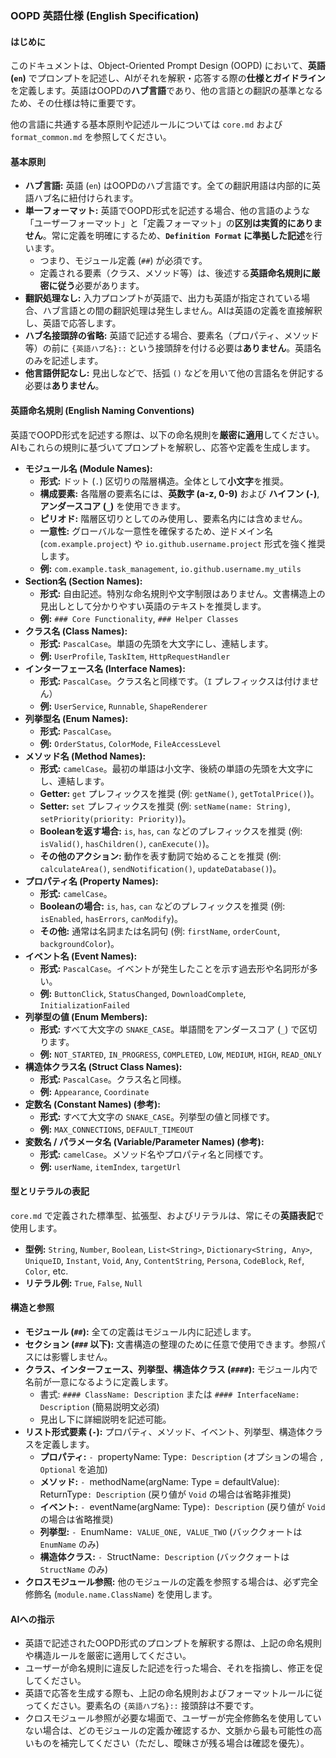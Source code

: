 ### OOPD 英語仕様 (English Specification)

#### はじめに

このドキュメントは、Object-Oriented Prompt Design (OOPD) において、**英語 (`en`)** でプロンプトを記述し、AIがそれを解釈・応答する際の**仕様とガイドライン**を定義します。英語はOOPDの**ハブ言語**であり、他の言語との翻訳の基準となるため、その仕様は特に重要です。

他の言語に共通する基本原則や記述ルールについては `core.md` および `format_common.md` を参照してください。

#### 基本原則

- **ハブ言語:** 英語 (`en`) はOOPDのハブ言語です。全ての翻訳用語は内部的に英語ハブ名に紐付けられます。
- **単一フォーマット:** 英語でOOPD形式を記述する場合、他の言語のような「ユーザーフォーマット」と「定義フォーマット」の**区別は実質的にありません**。常に定義を明確にするため、**`Definition Format` に準拠した記述**を行います。
  - つまり、モジュール定義 (`##`) が必須です。
  - 定義される要素（クラス、メソッド等）は、後述する**英語命名規則に厳密に従う**必要があります。
- **翻訳処理なし:** 入力プロンプトが英語で、出力も英語が指定されている場合、ハブ言語との間の翻訳処理は発生しません。AIは英語の定義を直接解釈し、英語で応答します。
- **ハブ名接頭辞の省略:** 英語で記述する場合、要素名（プロパティ、メソッド等）の前に `{英語ハブ名}::` という接頭辞を付ける必要は**ありません**。英語名のみを記述します。
- **他言語併記なし:** 見出しなどで、括弧 `()` などを用いて他の言語名を併記する必要は**ありません**。

#### 英語命名規則 (English Naming Conventions)

英語でOOPD形式を記述する際は、以下の命名規則を**厳密に適用**してください。AIもこれらの規則に基づいてプロンプトを解釈し、応答や定義を生成します。

- **モジュール名 (Module Names):**
  - **形式:** ドット (`.`) 区切りの階層構造。全体として**小文字**を推奨。
  - **構成要素:** 各階層の要素名には、**英数字 (a-z, 0-9)** および **ハイフン (`-`)**, **アンダースコア (`_`)** を使用できます。
  - **ピリオド:** 階層区切りとしてのみ使用し、要素名内には含めません。
  - **一意性:** グローバルな一意性を確保するため、逆ドメイン名 (`com.example.project`) や `io.github.username.project` 形式を強く推奨します。
  - **例:** `com.example.task_management`, `io.github.username.my_utils`
- **Section名 (Section Names):**
  - **形式:** 自由記述。特別な命名規則や文字制限はありません。文書構造上の見出しとして分かりやすい英語のテキストを推奨します。
  - **例:** `### Core Functionality`, `### Helper Classes`
- **クラス名 (Class Names):**
  - **形式:** `PascalCase`。単語の先頭を大文字にし、連結します。
  - **例:** `UserProfile`, `TaskItem`, `HttpRequestHandler`
- **インターフェース名 (Interface Names):**
  - **形式:** `PascalCase`。クラス名と同様です。（`I` プレフィックスは付けません）
  - **例:** `UserService`, `Runnable`, `ShapeRenderer`
- **列挙型名 (Enum Names):**
  - **形式:** `PascalCase`。
  - **例:** `OrderStatus`, `ColorMode`, `FileAccessLevel`
- **メソッド名 (Method Names):**
  - **形式:** `camelCase`。最初の単語は小文字、後続の単語の先頭を大文字にし、連結します。
  - **Getter:** `get` プレフィックスを推奨 (例: `getName()`, `getTotalPrice()`)。
  - **Setter:** `set` プレフィックスを推奨 (例: `setName(name: String)`, `setPriority(priority: Priority)`)。
  - **Booleanを返す場合:** `is`, `has`, `can` などのプレフィックスを推奨 (例: `isValid()`, `hasChildren()`, `canExecute()`)。
  - **その他のアクション:** 動作を表す動詞で始めることを推奨 (例: `calculateArea()`, `sendNotification()`, `updateDatabase()`)。
- **プロパティ名 (Property Names):**
  - **形式:** `camelCase`。
  - **Booleanの場合:** `is`, `has`, `can` などのプレフィックスを推奨 (例: `isEnabled`, `hasErrors`, `canModify`)。
  - **その他:** 通常は名詞または名詞句 (例: `firstName`, `orderCount`, `backgroundColor`)。
- **イベント名 (Event Names):**
  - **形式:** `PascalCase`。イベントが発生したことを示す過去形や名詞形が多い。
  - **例:** `ButtonClick`, `StatusChanged`, `DownloadComplete`, `InitializationFailed`
- **列挙型の値 (Enum Members):**
  - **形式:** すべて大文字の `SNAKE_CASE`。単語間をアンダースコア (`_`) で区切ります。
  - **例:** `NOT_STARTED`, `IN_PROGRESS`, `COMPLETED`, `LOW`, `MEDIUM`, `HIGH`, `READ_ONLY`
- **構造体クラス名 (Struct Class Names):**
  - **形式:** `PascalCase`。クラス名と同様。
  - **例:** `Appearance`, `Coordinate`
- **定数名 (Constant Names) (参考):**
  - **形式:** すべて大文字の `SNAKE_CASE`。列挙型の値と同様です。
  - **例:** `MAX_CONNECTIONS`, `DEFAULT_TIMEOUT`
- **変数名 / パラメータ名 (Variable/Parameter Names) (参考):**
  - **形式:** `camelCase`。メソッド名やプロパティ名と同様です。
  - **例:** `userName`, `itemIndex`, `targetUrl`

#### 型とリテラルの表記

`core.md` で定義された標準型、拡張型、およびリテラルは、常にその**英語表記**で使用します。

- **型例:** `String`, `Number`, `Boolean`, `List<String>`, `Dictionary<String, Any>`, `UniqueID`, `Instant`, `Void`, `Any`, `ContentString`, `Persona`, `CodeBlock`, `Ref`, `Color`, etc.
- **リテラル例:** `True`, `False`, `Null`

#### 構造と参照

- **モジュール (`##`):** 全ての定義はモジュール内に記述します。
- **セクション (`###` 以下):** 文書構造の整理のために任意で使用できます。参照パスには影響しません。
- **クラス、インターフェース、列挙型、構造体クラス (`####`):** モジュール内で名前が一意になるように定義します。
  - 書式: `#### ClassName: Description` または `#### InterfaceName: Description` (簡易説明文必須)
  - 見出し下に詳細説明を記述可能。
- **リスト形式要素 (`-`):** プロパティ、メソッド、イベント、列挙型、構造体クラスを定義します。
  - **プロパティ:** `- `propertyName: Type`: Description` (オプションの場合 `, Optional` を追加)
  - **メソッド:** `- `methodName(argName: Type = defaultValue): ReturnType`: Description` (戻り値が `Void` の場合は省略非推奨)
  - **イベント:** `- `eventName(argName: Type)`: Description` (戻り値が `Void` の場合は省略推奨)
  - **列挙型:** `- `EnumName`: VALUE_ONE, VALUE_TWO` (バッククォートは `EnumName` のみ)
  - **構造体クラス:** `- `StructName`: Description` (バッククォートは `StructName` のみ)
- **クロスモジュール参照:** 他のモジュールの定義を参照する場合は、必ず完全修飾名 (`module.name.ClassName`) を使用します。

#### AIへの指示

- 英語で記述されたOOPD形式のプロンプトを解釈する際は、上記の命名規則や構造ルールを厳密に適用してください。
- ユーザーが命名規則に違反した記述を行った場合、それを指摘し、修正を促してください。
- 英語で応答を生成する際も、上記の命名規則およびフォーマットルールに従ってください。要素名の `{英語ハブ名}::` 接頭辞は不要です。
- クロスモジュール参照が必要な場面で、ユーザーが完全修飾名を使用していない場合は、どのモジュールの定義か確認するか、文脈から最も可能性の高いものを補完してください（ただし、曖昧さが残る場合は確認を優先）。
